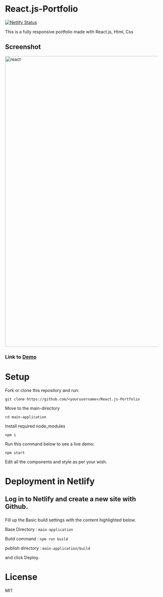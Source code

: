 # React.js-Portfolio

[![Netlify Status](https://api.netlify.com/api/v1/badges/7fcbe0e1-cffc-4c62-9c82-d22d53cca190/deploy-status)](https://app.netlify.com/sites/madhan/deploys)

This is a fully responsive portfolio made with React.js, Html, Css

## Screenshot

<img width="960" alt="react" src="https://user-images.githubusercontent.com/81558579/141415906-992e236f-98c6-455e-aaa5-a9d1d81eb24b.png">

### Link to <a  target="_blank" href="https://madhan.netlify.app">Demo</a>

# Setup

Fork or clone this repository and run:

``` 
git clone https://github.com/<yourusername>/React.js-Portfolio
```

Move to the main-directory

```
cd main-application
```

Install required node_modules

```
npm i
```

Run this command below to see a live demo:

``` 
npm start 
```

Edit all the components and style as per your wish.

# Deployment in Netlify

## Log in to Netlify and create a new site with Github.

### 

Fill up the Basic build settings with the content highlighted below.

Base Directory : ```main-application```

Build command : ```npm run build```

publish directory : ```main-application/build```

and click Deploy.


# License

MIT
